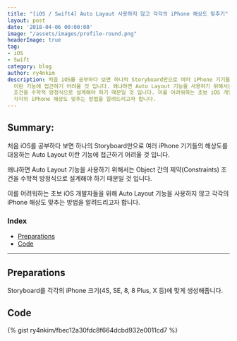 ```yaml
---
title: "[iOS / Swift4] Auto Layout 사용하지 않고 각각의 iPhone 해상도 맞추기"
layout: post
date: '2018-04-06 00:00:00'
image: "/assets/images/profile-round.png"
headerImage: true
tag:
- iOS
- Swift
category: blog
author: ry4nkim
description: 처음 iOS를 공부하다 보면 하나의 Storyboard만으로 여러 iPhone 기기들의 해상도를 대응하는 Auto Layout
  이란 기능에 접근하기 어려울 것 입니다. 왜냐하면 Auto Layout 기능을 사용하기 위해서는 Object 간의 제약(Constraints)
  조건을 수학적 방정식으로 설계해야 하기 때문일 것 입니다. 이를 어려워하는 초보 iOS 개발자들을 위해 Auto Layout 기능을 사용하지 않고
  각각의 iPhone 해상도 맞추는 방법을 알려드리고자 합니다.
---
```


## Summary:

처음 iOS를 공부하다 보면 하나의 Storyboard만으로 여러 iPhone 기기들의 해상도를 대응하는 Auto Layout 이란 기능에 접근하기 어려울 것 입니다.

왜냐하면 Auto Layout 기능을 사용하기 위해서는 Object 간의 제약(Constraints) 조건을 수학적 방정식으로 설계해야 하기 때문일 것 입니다.

이를 어려워하는 초보 iOS 개발자들을 위해 Auto Layout 기능을 사용하지 않고 각각의 iPhone 해상도 맞추는 방법을 알려드리고자 합니다.

### Index
- [Preparations](#preparations)
- [Code](#code)

---
## Preparations

Storyboard를 각각의 iPhone 크기(4S, SE, 8, 8 Plus, X 등)에 맞게 생성해줍니다.

## Code

{% gist ry4nkim/fbec12a30fdc8f664dcbd932e0011cd7 %}